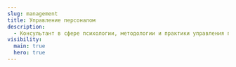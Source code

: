 ```yaml
---
slug: management
title: Управление персоналом
description:
  - Консультант в сфере психологии, методологии и практики управления персоналом.
visibility:
  main: true
  hero: true
---
```

